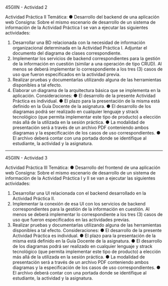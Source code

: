 45GIIN - Actividad 2

Actividad Práctica II
Temática:
● Desarrollo del backend de una aplicación web
Consigna:
Sobre el mismo escenario de desarrollo de un sistema de información de la Actividad
Práctica I se van a ejecutar las siguientes actividades:
1. Desarrollar una BD relacionada con la necesidad de información organizacional
determinada en la Actividad Práctica I. Adjuntar el documento del diagrama de
clases correspondiente.
2. Implementar los servicios de backend correspondientes para la gestión de la
información en cuestión (similar a una operación de tipo CRUD). Al menos se deberá
implementar lo correspondiente a los tres (3) casos de uso que fueron
especificados en la actividad previa.
3. Realizar pruebas y documentarlas utilizando alguna de las herramientas
disponibles a tal efecto.
4. Elaborar un diagrama de la arquitectura básica que se implementa en la
aplicación.
Consideraciones:
● El desarrollo de la presente Actividad Práctica es individual.
● El plazo para la presentación de la misma está definido en la Guía Docente de la
asignatura.
● El desarrollo de los diagramas podrá ser realizado en cualquier lenguaje y strack
tecnológico (que permita implementar este tipo de producto) a elección más allá de
la utilizada en la sesión práctica.
● La modalidad de presentación será a través de un archivo PDF conteniendo ambos
diagramas y la especificación de los casos de uso correspondientes.
● El archivo deberá contar con una portada donde se identifique al estudiante, la
actividad y la asignatura.

**************************************************** 

45GIIN - Actividad 3

Actividad Práctica III
Temática:
● Desarrollo del frontend de una aplicación web
Consigna:
Sobre el mismo escenario de desarrollo de un sistema de información de la Actividad
Práctica I y II se van a ejecutar las siguientes actividades:
1. Desarrollar una UI relacionada con el backend desarrollado en la Actividad Práctica
II.
2. Implementar la conexión de esa UI con los servicios de backend correspondientes
para la gestión de la información en cuestión. Al menos se deberá implementar lo
correspondiente a los tres (3) casos de uso que fueron especificados en las
actividades previas.
3. Realizar pruebas y documentarlas utilizando alguna de las herramientas
disponibles a tal efecto.
Consideraciones:
● El desarrollo de la presente Actividad Práctica es individual.
● El plazo para la presentación de la misma está definido en la Guía Docente de la
asignatura.
● El desarrollo de los diagramas podrá ser realizado en cualquier lenguaje y strack
tecnológico (que permita implementar este tipo de producto) a elección más allá de
la utilizada en la sesión práctica.
● La modalidad de presentación será a través de un archivo PDF conteniendo ambos
diagramas y la especificación de los casos de uso correspondientes.
● El archivo deberá contar con una portada donde se identifique al estudiante, la
actividad y la asignatura.
